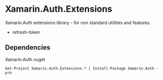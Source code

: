 # Xamarin.Auth.Extensions

Xamarin.Auth extensions library - for non standard utilities and features.

*	refresh-token


## Dependencies

Xamarin.Auth nuget

	Get-Project Xamarin.Auth.Extensions.* | Install-Package Xamarin.Auth -pre


